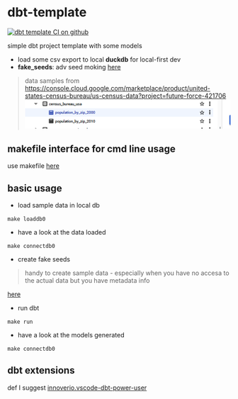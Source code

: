 # dbt-template

[![dbt template CI on github](https://github.com/obar1/dbt-template/actions/workflows/makefile.yml/badge.svg)](https://github.com/obar1/dbt-template/actions/workflows/makefile.yml)

simple dbt project template with some models
- load some csv export to local **duckdb** for local-first dev
- **fake_seeds**: adv seed moking [here](./py_scripts/fake_seeds/fake_seeds.md)

> data samples from
> https://console.cloud.google.com/marketplace/product/united-states-census-bureau/us-census-data?project=future-force-421706
> ![alt text](image.png)

## makefile interface for cmd line usage

use makefile [here](./Makefile)

## basic usage

- load sample data in local db
```shell
make loaddb0
```

- have a look at the data loaded
```shell
make connectdb0
```

- create fake seeds
> handy to create sample data - especially when you have no accesa to  the actual data but you have metadata info

[here](./py_scripts/fake_seeds.md)

- run dbt 
```shell
make run
```

- have a look at the models generated
```shell
make connectdb0
```

## dbt extensions

def I suggest [innoverio.vscode-dbt-power-user](https://github.com/AltimateAI/vscode-dbt-power-user)
